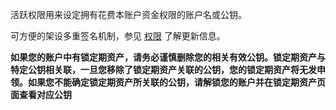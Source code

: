 活跃权限用来设定拥有花费本账户资金权限的账户名或公钥。

可方便的架设多重签名机制，参见 [权限](accounts/permissions) 了解更新信息。

**如果您的账户中有锁定期资产，请务必谨慎删除您的相关有效公钥。锁定期资产与特定公钥相关联，一旦您移除了锁定期资产关联的公钥，您的锁定期资产将无发申领。如果您不能确定锁定期资产所关联的公钥，请解锁您的账户并在锁定期资产页面查看对应公钥**